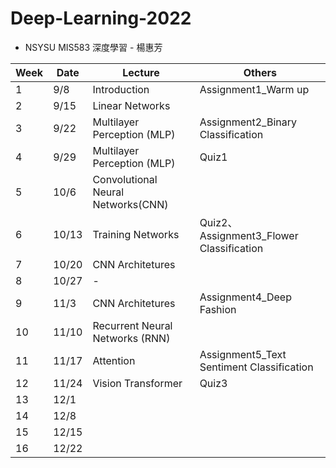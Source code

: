 # Deep-Learning-2022
- NSYSU MIS583 深度學習 - 楊惠芳

| Week | Date | Lecture | Others |
| -------- | -------- | -------- | -------- |
| 1 | 9/8 | Introduction | Assignment1_Warm up |
| 2 | 9/15 | Linear Networks | |
| 3 | 9/22 | Multilayer Perception (MLP) | Assignment2_Binary Classification |
| 4 | 9/29 | Multilayer Perception (MLP) | Quiz1 |
| 5 | 10/6 | Convolutional Neural Networks(CNN) |  |
| 6 | 10/13 | Training Networks | Quiz2、Assignment3_Flower Classification|
| 7 | 10/20 | CNN Architetures |  |
| 8 | 10/27 | -  |  |
| 9 | 11/3 | CNN Architetures | Assignment4_Deep Fashion | 
| 10 | 11/10 | Recurrent Neural Networks (RNN) | |
| 11 | 11/17 | Attention | Assignment5_Text Sentiment Classification |
| 12 | 11/24 | Vision Transformer | Quiz3 |
| 13 | 12/1 |  | |
| 14 | 12/8 |  | |
| 15 | 12/15 |  | |
| 16 | 12/22 |  | |
